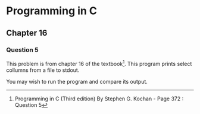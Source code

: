 # Programming in C
## Chapter 16
### Question 5

This problem is from chapter 16 of the textbook[^1]. This program prints select collumns from a file to stdout.

You may wish to run the program and compare its output.


[^1]: Programming in C (Third edition) By Stephen G. Kochan - Page 372 : Question 5